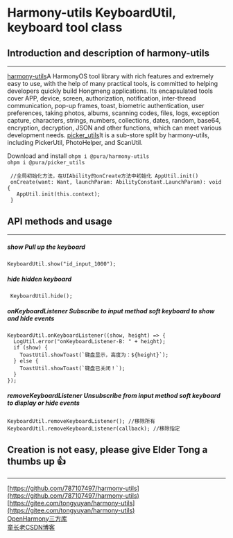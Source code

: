 # Harmony-utils KeyboardUtil, keyboard tool class

## Introduction and description of harmony-utils

------
[harmony-utils](https://ohpm.openharmony.cn/#/cn/detail/@pura%2Fharmony-utils)A HarmonyOS tool library with rich features and extremely easy to use, with the help of many practical tools, is committed to helping developers quickly build Hongmeng applications. Its encapsulated tools cover APP, device, screen, authorization, notification, inter-thread communication, pop-up frames, toast, biometric authentication, user preferences, taking photos, albums, scanning codes, files, logs, exception capture, characters, strings, numbers, collections, dates, random, base64, encryption, decryption, JSON and other functions, which can meet various development needs.
[picker_utils](https://ohpm.openharmony.cn/#/cn/detail/@pura%2Fpicker_utils)It is a sub-store split by harmony-utils, including PickerUtil, PhotoHelper, and ScanUtil.

Download and install
`ohpm i @pura/harmony-utils`  
`ohpm i @pura/picker_utils`

 ```
  //全局初始化方法，在UIAbility的onCreate方法中初始化 AppUtil.init()
  onCreate(want: Want, launchParam: AbilityConstant.LaunchParam): void {
    AppUtil.init(this.context);
  }
 ```

## API methods and usage

------

##### show Pull up the keyboard

```
KeyboardUtil.show("id_input_1000");
```

##### hide hidden keyboard

```
 KeyboardUtil.hide();
```

##### onKeyboardListener Subscribe to input method soft keyboard to show and hide events

```
KeyboardUtil.onKeyboardListener((show, height) => {
  LogUtil.error("onKeyboardListener-B: " + height);
  if (show) {
    ToastUtil.showToast(`键盘显示，高度为：${height}`);
  } else {
    ToastUtil.showToast(`键盘已关闭！`);
  }
});
```

##### removeKeyboardListener Unsubscribe from input method soft keyboard to display or hide events

```
KeyboardUtil.removeKeyboardListener(); //移除所有
KeyboardUtil.removeKeyboardListener(callback); //移除指定
```

## Creation is not easy, please give Elder Tong a thumbs up 👍

------
[https://github.com/787107497/harmony-utils](https://github.com/787107497/harmony-utils)   
[https://gitee.com/tongyuyan/harmony-utils](https://gitee.com/tongyuyan/harmony-utils)   
[OpenHarmony三方库](https://ohpm.openharmony.cn/#/cn/detail/@pura%2Fharmony-utils)   
[童长老CSDN博客](https://blog.csdn.net/qq_32922545)   
   

